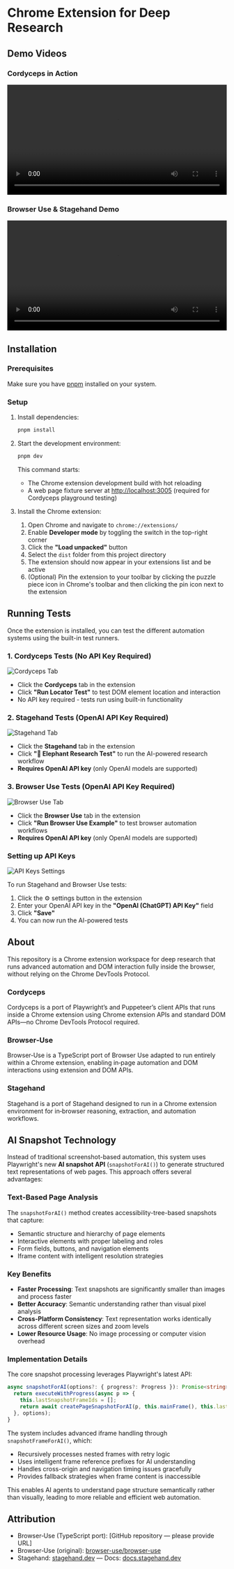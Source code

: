 # Chrome Extension for Deep Research

## Demo Videos

### Cordyceps in Action

<video width="100%" controls>
  <source src="https://github.com/adam-s/cordyceps/raw/refs/heads/main/docs/media/cordyceps.mov" type="video/quicktime">
  Your browser does not support the video tag.
</video>

### Browser Use & Stagehand Demo

<video width="100%" controls>
  <source src="https://github.com/adam-s/cordyceps/raw/refs/heads/main/docs/media/browser-use_stagehand.mov" type="video/quicktime">
  Your browser does not support the video tag.
</video>

## Installation

### Prerequisites

Make sure you have [pnpm](https://pnpm.io/) installed on your system.

### Setup

1. Install dependencies:

   ```bash
   pnpm install
   ```

2. Start the development environment:

   ```bash
   pnpm dev
   ```

   This command starts:
   - The Chrome extension development build with hot reloading
   - A web page fixture server at <http://localhost:3005> (required for Cordyceps playground testing)

3. Install the Chrome extension:

   1. Open Chrome and navigate to `chrome://extensions/`
   2. Enable **Developer mode** by toggling the switch in the top-right corner
   3. Click the **"Load unpacked"** button
   4. Select the `dist` folder from this project directory
   5. The extension should now appear in your extensions list and be active
   6. (Optional) Pin the extension to your toolbar by clicking the puzzle piece icon in Chrome's toolbar and then clicking the pin icon next to the extension

## Running Tests

Once the extension is installed, you can test the different automation systems using the built-in test runners.

### 1. Cordyceps Tests (No API Key Required)

![Cordyceps Tab](docs/media/cordyceps_start.png)

- Click the **Cordyceps** tab in the extension
- Click **"Run Locator Test"** to test DOM element location and interaction
- No API key required - tests run using built-in functionality

### 2. Stagehand Tests (OpenAI API Key Required)

![Stagehand Tab](docs/media/stagehand_start.png)

- Click the **Stagehand** tab in the extension
- Click **"🐘 Elephant Research Test"** to run the AI-powered research workflow
- **Requires OpenAI API key** (only OpenAI models are supported)

### 3. Browser Use Tests (OpenAI API Key Required)

![Browser Use Tab](docs/media/browser_use_start.png)

- Click the **Browser Use** tab in the extension  
- Click **"Run Browser Use Example"** to test browser automation workflows
- **Requires OpenAI API key** (only OpenAI models are supported)

### Setting up API Keys

![API Keys Settings](docs/media/API_KEYS.png)

To run Stagehand and Browser Use tests:

1. Click the ⚙️ settings button in the extension
2. Enter your OpenAI API key in the **"OpenAI (ChatGPT) API Key"** field
3. Click **"Save"**
4. You can now run the AI-powered tests

## About

This repository is a Chrome extension workspace for deep research that runs advanced automation and DOM interaction fully inside the browser, without relying on the Chrome DevTools Protocol.

### Cordyceps

Cordyceps is a port of Playwright’s and Puppeteer’s client APIs that runs inside a Chrome extension using Chrome extension APIs and standard DOM APIs—no Chrome DevTools Protocol required.

### Browser‑Use

Browser‑Use is a TypeScript port of Browser Use adapted to run entirely within a Chrome extension, enabling in‑page automation and DOM interactions using extension and DOM APIs.

### Stagehand

Stagehand is a port of Stagehand designed to run in a Chrome extension environment for in‑browser reasoning, extraction, and automation workflows.

## AI Snapshot Technology

Instead of traditional screenshot-based automation, this system uses Playwright's new **AI snapshot API** (`snapshotForAI()`) to generate structured text representations of web pages. This approach offers several advantages:

### Text-Based Page Analysis

The `snapshotForAI()` method creates accessibility-tree-based snapshots that capture:

- Semantic structure and hierarchy of page elements
- Interactive elements with proper labeling and roles
- Form fields, buttons, and navigation elements
- Iframe content with intelligent resolution strategies

### Key Benefits

- **Faster Processing**: Text snapshots are significantly smaller than images and process faster
- **Better Accuracy**: Semantic understanding rather than visual pixel analysis
- **Cross-Platform Consistency**: Text representation works identically across different screen sizes and zoom levels
- **Lower Resource Usage**: No image processing or computer vision overhead

### Implementation Details

The core snapshot processing leverages Playwright's latest API:

```typescript
async snapshotForAI(options?: { progress?: Progress }): Promise<string> {
  return executeWithProgress(async p => {
    this.lastSnapshotFrameIds = [];
    return await createPageSnapshotForAI(p, this.mainFrame(), this.lastSnapshotFrameIds);
  }, options);
}
```

The system includes advanced iframe handling through `snapshotFrameForAI()`, which:

- Recursively processes nested frames with retry logic
- Uses intelligent frame reference prefixes for AI understanding
- Handles cross-origin and navigation timing issues gracefully
- Provides fallback strategies when frame content is inaccessible

This enables AI agents to understand page structure semantically rather than visually, leading to more reliable and efficient web automation.

## Attribution

- Browser‑Use (TypeScript port): [GitHub repository — please provide URL]
- Browser‑Use (original): [browser-use/browser-use](https://github.com/browser-use/browser-use)
- Stagehand: [stagehand.dev](https://stagehand.dev) — Docs: [docs.stagehand.dev](https://docs.stagehand.dev)

